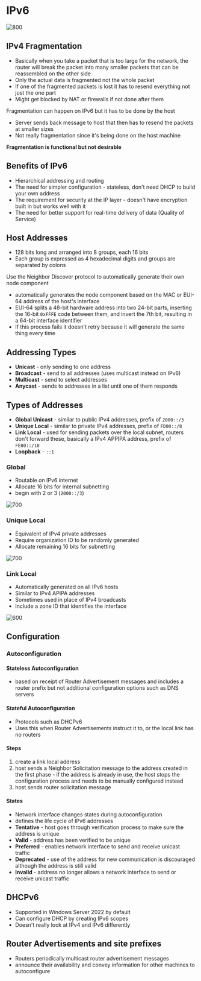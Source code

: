 # IPv6
![800](Pasted%20image%2020250124082014.png)

## IPv4 Fragmentation
- Basically when you take a packet that is too large for the network, the router will break the packet into many smaller packets that can be reassembled on the other side
- Only the actual data is fragmented not the whole packet
- If one of the fragmented packets is lost it has to resend everything not just the one part
- Might get blocked by NAT or firewalls if not done after them

Fragmentation can happen on IPv6 but it has to be done by the host
- Server sends back message to host that then has to resend the packets at smaller sizes
- Not really fragmentation since it's being done on the host machine

**Fragmentation is functional but not desirable**

## Benefits of IPv6
- Hierarchical addressing and routing
- The need for simpler configuration - stateless, don't need DHCP to build your own address
- The requirement for security at the IP layer - doesn't have encryption built in but works well with it
- The need for better support for real-time delivery of data (Quality of Service)

## Host Addresses
- 128 bits long and arranged into 8 groups, each 16 bits
- Each group is expressed as 4 hexadecimal digits and groups are separated by colons

Use the Neighbor Discover protocol to automatically generate their own node component
- automatically generates the node component based on the MAC or EUI-64 address of the host's interface
- EUI-64 splits a 48-bit hardware address into two 24-bit parts, inserting the 16-bit `0xFFFE` code between them, and invert the 7th bit, resulting in a 64-bit interface identifier
- If this process fails it doesn't retry because it will generate the same thing every time

## Addressing Types
- **Unicast** - only sending to one address
- **Broadcast** - send to all addresses (uses multicast instead on IPv6)
- **Multicast** - send to select addresses
- **Anycast** - sends to addresses in a list until one of them responds

## Types of Addresses
- **Global Unicast** - similar to public IPv4 addresses, prefix of `2000::/3`
- **Unique Local** - similar to private IPv4 addresses, prefix of `FD00::/8`
- **Link Local** - used for sending packets over the local subnet, routers don't forward these, basically a IPv4 APPIPA address, prefix of `FE80::/10`
- **Loopback** - `::1`

### Global
- Routable on IPv6 internet
- Allocate 16 bits for internal subnetting
- begin with 2 or 3 (`2000::/3`)

![700](Pasted%20image%2020250124091637.png)

### Unique Local
- Equivalent of IPv4 private addresses
- Require organization ID to be randomly generated
- Allocate remaining 16 bits for subnetting

![700](Pasted%20image%2020250124092114.png)

### Link Local
- Automatically generated on all IPv6 hosts
- Similar to IPv4 APIPA addresses
- Sometimes used in place of IPv4 broadcasts
- Include a zone ID that identifies the interface

![600](Pasted%20image%2020250124092316.png)

## Configuration
### Autoconfiguration
#### Stateless Autoconfiguration
- based on receipt of Router Advertisement messages and includes a router prefix but not additional configuration options such as DNS servers

#### Stateful Autoconfiguration
- Protocols such as DHCPv6
- Uses this when Router Advertisements instruct it to, or the local link has no routers

#### Steps
1. create a link local address
2. host sends a Neighbor Solicitation message to the address created in the first phase - if the address is already in use, the host stops the configuration process and needs to be manually configured instead
3. host sends router solicitation message

#### States
- Network interface changes states during autoconfiguration
- defines the life cycle of IPv6 addresses
- **Tentative** - host goes through verification process to make sure the address is unique
- **Valid** - address has been verified to be unique
- **Preferred** - enables network interface to send and receive unicast traffic
- **Deprecated** - use of the address for new communication is discouraged although the address is still valid
- **Invalid** - address no longer allows a network interface to send or receive unicast traffic

## DHCPv6
- Supported in Windows Server 2022 by default
- Can configure DHCP by creating IPv6 scopes
- Doesn't really look at IPv4 and IPv6 differently

## Router Advertisements and site prefixes
- Routers periodically multicast router advertisement messages
- announce their availability and convey information for other machines to autoconfigure

